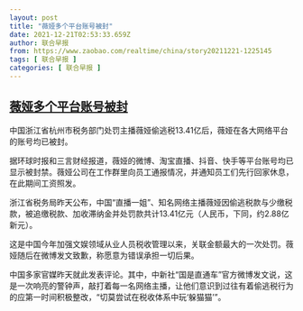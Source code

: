 ```yaml
---
layout: post
title: "薇娅多个平台账号被封"
date: 2021-12-21T02:53:33.659Z
author: 联合早报
from: https://www.zaobao.com/realtime/china/story20211221-1225145
tags: [ 联合早报 ]
categories: [ 联合早报 ]
---
```

<!--1640075760000-->
[薇娅多个平台账号被封](https://www.zaobao.com/realtime/china/story20211221-1225145)
------

<div>
<p>中国浙江省杭州市税务部门处罚主播薇娅偷逃税13.41亿后，薇娅在各大网络平台的账号均已被封。</p><p>据环球时报和三言财经报道，薇娅的微博、淘宝直播、抖音、快手等平台账号均已显示被封禁。薇娅公司在工作群里向员工通报情况，并通知员工们先行回家休息，在此期间工资照发。</p><p>浙江省税务局昨天公布，中国“直播一姐”、知名网络主播薇娅因偷逃税款与少缴税款，被追缴税款、加收滞纳金并处罚款共计13.41亿元（人民币，下同，约2.88亿新元）。</p><section id="imu"><div id="dfp-ad-imu1">        </div></section><p>这是中国今年加强文娱领域从业人员税收管理以来，关联金额最大的一次处罚。薇娅随后在微博发文致歉，称愿意为错误承担一切后果。</p><p>中国多家官媒昨天就此发表评论。其中，中新社“国是直通车”官方微博发文说，这是一次响亮的警钟声，敲打着每一名网络主播，让他们意识到过往有着偷逃税行为的应第一时间积极整改，“切莫尝试在税收体系中玩‘躲猫猫’”。<br> </p>      <div class="cx_paywall_placeholder" id="sph_cdp_40"></div>
</div>
